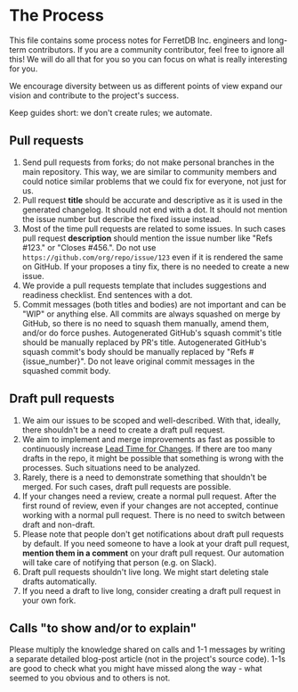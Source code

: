 # The Process

This file contains some process notes for FerretDB Inc. engineers and long-term contributors.
If you are a community contributor, feel free to ignore all this!
We will do all that for you so you can focus on what is really interesting for you.

We encourage diversity between us as different points of view expand our vision and contribute to the project's success.

Keep guides short: we don't create rules; we automate.

## Pull requests

1. Send pull requests from forks; do not make personal branches in the main repository.
   This way, we are similar to community members and could notice similar problems that we could fix for everyone,
   not just for us.
2. Pull request **title** should be accurate and descriptive as it is used in the generated changelog.
   It should not end with a dot.
   It should not mention the issue number but describe the fixed issue instead.
3. Most of the time pull requests are related to some issues. 
   In such cases pull request **description** should mention the issue number like "Refs #123." or "Closes #456.".
   Do not use `https://github.com/org/repo/issue/123` even if it is rendered the same on GitHub. 
   If your proposes a tiny fix, there is no needed to create a new issue.
4. We provide a pull requests template that includes suggestions and readiness checklist.
   End sentences with a dot.
5. Commit messages (both titles and bodies) are not important and can be "WIP" or anything else.
   All commits are always squashed on merge by GitHub, so there is no need to squash them manually, amend them, and/or do force pushes.
   Autogenerated GitHub's squash commit's title should be manually replaced by PR's title.
   Autogenerated GitHub's squash commit's body should be manually replaced by "Refs #{issue_number}".
   Do not leave original commit messages in the squashed commit body.

## Draft pull requests

1. We aim our issues to be scoped and well-described.
   With that, ideally, there shouldn't be a need to create a draft pull request.
2. We aim to implement and merge improvements as fast as possible to continuously increase
   [Lead Time for Changes](https://cloud.google.com/blog/products/devops-sre/using-the-four-keys-to-measure-your-devops-performance).
   If there are too many drafts in the repo, it might be possible that something is wrong with the processes.
   Such situations need to be analyzed.
3. Rarely, there is a need to demonstrate something that shouldn't be merged.
   For such cases, draft pull requests are possible.
4. If your changes need a review, create a normal pull request.
   After the first round of review, even if your changes are not accepted, continue working with a normal pull request.
   There is no need to switch between draft and non-draft.
5. Please note that people don't get notifications about draft pull requests by default.
   If you need someone to have a look at your draft pull request, **mention them in a comment** on your draft pull request.
   Our automation will take care of notifying that person (e.g. on Slack).
6. Draft pull requests shouldn't live long. We might start deleting stale drafts automatically.
7. If you need a draft to live long, consider creating a draft pull request in your own fork.

## Calls "to show and/or to explain"

Please multiply the knowledge shared on calls and 1-1 messages by writing a separate detailed blog-post article (not in the project's source code).
1-1s are good to check what you might have missed along the way - what seemed to you obvious and to others is not.
